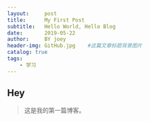 ```yaml
---
layout:     post                   
title:      My First Post                
subtitle:   Hello World, Hello Blog 
date:       2019-05-22             
author:     BY joey                     
header-img: GitHub.jpg    #这篇文章标题背景图片
catalog: true                       
tags:                               
    - 学习
---
```


## Hey
>这是我的第一篇博客。
